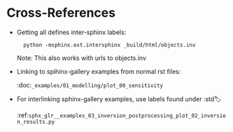 
# Cross-References

* Getting all defines inter-sphinx labels:

		python -msphinx.ext.intersphinx _build/html/objects.inv

  Note: This also works with urls to objects.inv

* Linking to spihinx-gallery examples from normal rst files:

	:doc:`_examples/01_modelling/plot_00_sensitivity`

* For interlinking sphinx-gallery examples, use labels found under :std:label:

	:ref:`sphx_glr__examples_03_inversion_postprocessing_plot_02_inversion_results.py`
